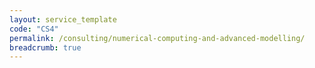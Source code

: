 ```yaml
---
layout: service_template
code: "CS4"
permalink: /consulting/numerical-computing-and-advanced-modelling/
breadcrumb: true
---
```

